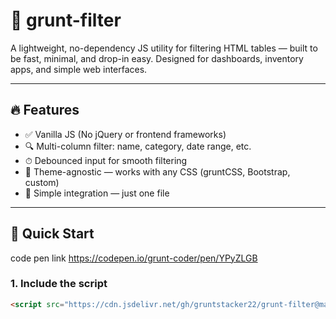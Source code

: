 # 🧹 grunt-filter

A lightweight, no-dependency JS utility for filtering HTML tables — built to be fast, minimal, and drop-in easy. Designed for dashboards, inventory apps, and simple web interfaces.



---

## 🔥 Features

- ✅ Vanilla JS (No jQuery or frontend frameworks)
- 🔍 Multi-column filter: name, category, date range, etc.
- ⏱ Debounced input for smooth filtering
- 🎨 Theme-agnostic — works with any CSS (gruntCSS, Bootstrap, custom)
- 📁 Simple integration — just one file

---

## 🚀 Quick Start
code pen link
https://codepen.io/grunt-coder/pen/YPyZLGB

### 1. Include the script

```html
<script src="https://cdn.jsdelivr.net/gh/gruntstacker22/grunt-filter@main/dist/grunt.filter.min.js"></script>
